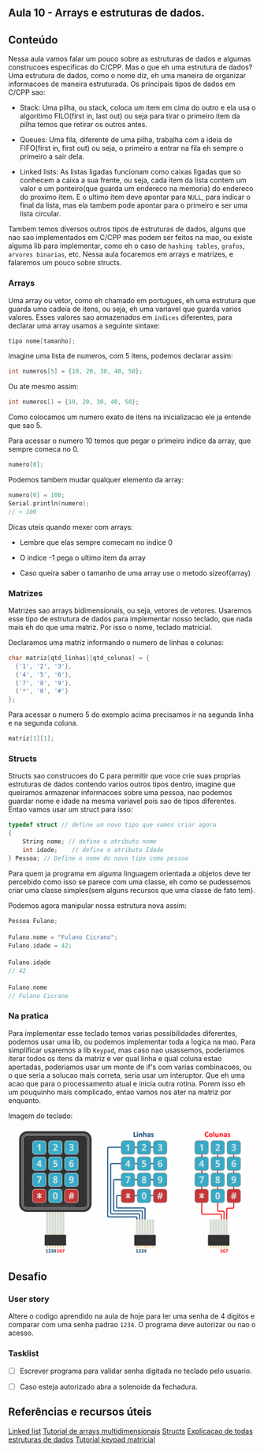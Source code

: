 ## Aula 10 - Arrays e estruturas de dados.

## Conteúdo

Nessa aula vamos falar um pouco sobre as estruturas de dados e algumas construcoes especificas do C/CPP. Mas o que eh uma estrutura de dados?
Uma estrutura de dados, como o nome diz, eh uma maneira de organizar informacoes de maneira estruturada. Os principais tipos de dados em C/CPP sao:

* Stack: Uma pilha, ou stack, coloca um item em cima do outro e ela usa o algoritimo FILO(first in, last out) ou seja para tirar o primeiro item da pilha temos que retirar os outros antes.

* Queues: Uma fila, diferente de uma pilha, trabalha com a ideia de FIFO(first in, first out) ou seja, o primeiro a entrar na fila eh sempre o primeiro a sair dela.

* Linked lists: As listas ligadas funcionam como caixas ligadas que so conhecem a caixa a sua frente, ou seja, cada item da lista contem um valor e um ponteiro(que guarda um endereco na memoria) do endereco do proximo item. E o ultimo item deve apontar para `NULL`, para indicar o final da lista, mas ela tambem pode apontar para o primeiro e ser uma lista circular.

Tambem temos diversos outros tipos de estruturas de dados, alguns que nao sao implementados em C/CPP mas podem ser feitos na mao, ou existe alguma lib para implementar, como eh o caso de `hashing tables`, `grafos`, `arvores binarias`, etc.
Nessa aula focaremos em arrays e matrizes, e falaremos um pouco sobre structs.

### Arrays

Uma array ou vetor, como eh chamado em portugues, eh uma estrutura que guarda uma cadeia de itens, ou seja, eh uma variavel que guarda varios valores. Esses valores sao armazenados em `indices` diferentes, para declarar uma array usamos a seguinte sintaxe:

```cpp
tipo nome[tamanho];
```

imagine uma lista de numeros, com 5 itens, podemos declarar assim:

```cpp
int numeros[5] = {10, 20, 30, 40, 50};
```

Ou ate mesmo assim:

```cpp
int numeros[] = {10, 20, 30, 40, 50};
```

Como colocamos um numero exato de itens na inicializacao ele ja entende que sao 5.

Para acessar o numero 10 temos que pegar o primeiro indice da array, que sempre comeca no 0.

```cpp
numero[0];
```

Podemos tambem mudar qualquer elemento da array:

```cpp
numero[0] = 100;
Serial.println(numero);
// > 100
```

Dicas uteis quando mexer com arrays:

* Lembre que elas sempre comecam no indice 0

* O indice -1 pega o ultimo item da array

* Caso queira saber o tamanho de uma array use o metodo sizeof(array)

### Matrizes

Matrizes sao arrays bidimensionais, ou seja, vetores de vetores. Usaremos esse tipo de estrutura de dados para implementar nosso teclado, que nada mais eh do que uma matriz. Por isso o nome, teclado matricial.

Declaramos uma matriz informando o numero de linhas e colunas:


```CPP
char matriz[qtd_linhas][qtd_colunas] = {
  {'1', '2', '3'},
  {'4', '5', '6'},
  {'7', '8', '9'},
  {'*', '0', '#'}
};
```

Para acessar o numero 5 do exemplo acima precisamos ir na segunda linha e na segunda coluna.

```cpp
matriz[1][1];
```

### Structs

Structs sao construcoes do C para permitir que voce crie suas proprias estruturas de dados contendo varios outros tipos dentro, imagine que queiramos armazenar informacoes sobre uma pessoa, nao podemos guardar nome e idade na mesma variavel pois sao de tipos diferentes. Entao vamos usar um struct para isso:


```CPP
typedef struct // define um novo tipo que vamos criar agora
{
    String nome; // define o atributo nome
    int idade;    // define o atributo Idade
} Pessoa; // Define o nome do novo tipo como pessoa
```

Para quem ja programa em alguma linguagem orientada a objetos deve ter percebido como isso se parece com uma classe, eh como se pudessemos criar uma classe simples(sem alguns recursos que uma classe de fato tem).

Podemos agora manipular nossa estrutura nova assim:

```CPP
Pessoa Fulano;

Fulano.nome = "Fulano Cicrano";
Fulano.idade = 42;

Fulano.idade
// 42

Fulano.nome
// Fulano Cicrano
```

### Na pratica

Para implementar esse teclado temos varias possibilidades diferentes, podemos usar uma lib, ou podemos implementar toda a logica na mao. Para simplificar usaremos a lib `Keypad`, mas caso nao usassemos, poderiamos iterar todos os itens da matriz e ver qual linha e qual coluna estao apertadas, poderiamos usar um monte de if's com varias combinacoes, ou o que seria a solucao mais correta, seria usar um interuptor. Que eh uma acao que para o processamento atual e inicia outra rotina. Porem isso eh um pouquinho mais complicado, entao vamos nos ater na matriz por enquanto.


Imagem do teclado:

![Teclado matricial](../../img/1sem/10/teclado.png)


## Desafio

### User story

Altere o codigo aprendido na aula de hoje para ler uma senha de 4 digitos e comparar com uma senha padrao `1234`. O programa deve autorizar ou nao o acesso.

### Tasklist

* [ ] Escrever programa para validar senha digitada no teclado pelo usuario.

* [ ] Caso esteja autorizado abra a solenoide da fechadura.

## Referências e recursos úteis

[Linked list](https://en.wikipedia.org/wiki/Linked_list)
[Tutorial de arrays multidimensionais](https://www.tutorialspoint.com/arduino/arduino_multi_dimensional_arrays.htm)
[Structs](http://www.cplusplus.com/doc/tutorial/structures/)
[Explicacao de todas estruturas de dados](https://www.geeksforgeeks.org/data-structures/)
[Tutorial keypad matricial](https://www.arduinoecia.com.br/teclado-matricial-membrana-4x3-arduino/)
